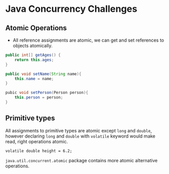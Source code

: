 # Java Concurrency Challenges


## Atomic Operations

- All reference assignments are atomic, we can get and set references to objects atomically.

```java
public int[] getAges() {
	return this.ages;
}

public void setName(String name){
	this.name = name;
}

pubic void setPerson(Person person){
	this.person = person;
}
```

## Primitive types

All assignments to primitive types are atomic except `long` and `double`, however declaring `long` and `double` with `volatile` keyword would make read, right operations atomic.

`volatile double height = 6.2;`

`java.util.concurrent.atomic` package contains more atomic alternative operations.